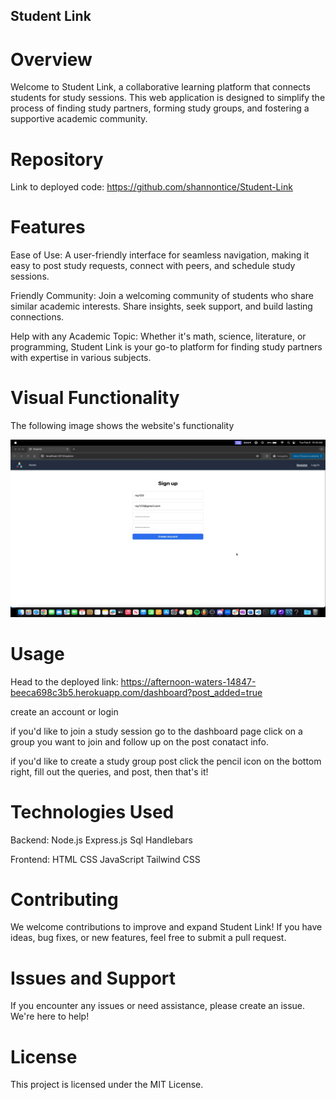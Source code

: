 ## Student Link

# Overview
Welcome to Student Link, a collaborative learning platform that connects students for study sessions. This web application is designed to simplify the process of finding study partners, forming study groups, and fostering a supportive academic community.

# Repository
Link to deployed code: https://github.com/shannontice/Student-Link

# Features
Ease of Use: A user-friendly interface for seamless navigation, making it easy to post study requests, connect with peers, and schedule study sessions.

Friendly Community: Join a welcoming community of students who share similar academic interests. Share insights, seek support, and build lasting connections.

Help with any Academic Topic: Whether it's math, science, literature, or programming, Student Link is your go-to platform for finding study partners with expertise in various subjects.

# Visual Functionality
The following image shows the website's functionality

![Project 2 demo gif.](./public/assets/images/Project%202%20demo%20gif.gif) 

# Usage
Head to the deployed link: https://afternoon-waters-14847-beeca698c3b5.herokuapp.com/dashboard?post_added=true

create an account or login

if you'd like to join a study session go to the dashboard page click on a group you want to join and follow up on the post conatact info.

if you'd like to create a study group post click the pencil icon on the bottom right, fill out the queries, and post, then that's it!

# Technologies Used
Backend:
Node.js
Express.js
Sql
Handlebars

Frontend:
HTML
CSS
JavaScript
Tailwind CSS

# Contributing
We welcome contributions to improve and expand Student Link! If you have ideas, bug fixes, or new features, feel free to submit a pull request.

# Issues and Support
If you encounter any issues or need assistance, please create an issue. We're here to help!

# License
This project is licensed under the MIT License.